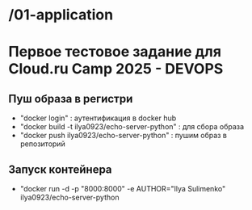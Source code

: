 # /01-application
# Первое тестовое задание для Cloud.ru Camp 2025 - DEVOPS

## Пуш образа в регистри

- "docker login" : аутентификация в docker hub
- "docker build -t ilya0923/echo-server-python" : для сбора образа
- "docker push ilya0923/echo-server-python" : пушим образ в репозиторий

## Запуск контейнера

- "docker run -d -p "8000:8000" -e AUTHOR="Ilya Sulimenko" ilya0923/echo-server-python
